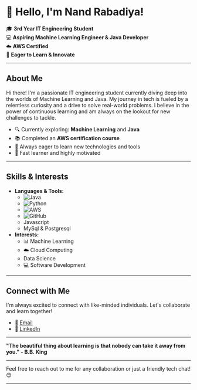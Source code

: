 
# 🌟 Hello, I'm Nand Rabadiya!

🎓 **3rd Year IT Engineering Student** <br>
💻 **Aspiring Machine Learning Engineer & Java Developer** <br>
☁️ **AWS Certified** <br>
🚀 **Eager to Learn & Innovate**

---

## About Me

Hi there! I'm a passionate IT engineering student currently diving deep into the worlds of Machine Learning and Java. My journey in tech is fueled by a relentless curiosity and a drive to solve real-world problems. I believe in the power of continuous learning and am always on the lookout for new challenges to tackle.

- 🔍 Currently exploring: **Machine Learning** and **Java**
- 📚 Completed an **AWS certification course**
- 🌱 Always eager to learn new technologies and tools
- 💪 Fast learner and highly motivated

---

## Skills & Interests

- **Languages & Tools:** 
  - ![Java](https://img.shields.io/badge/Java-ED8B00?style=for-the-badge&logo=java&logoColor=white)
  - ![Python](https://img.shields.io/badge/Python-3776AB?style=for-the-badge&logo=python&logoColor=white)
  - ![AWS](https://img.shields.io/badge/AWS-232F3E?style=for-the-badge&logo=amazon-aws&logoColor=white)
  - ![GitHub](https://img.shields.io/badge/GitHub-100000?style=for-the-badge&logo=github&logoColor=white)
  - Javascript
  - MySql & Postgresql
- **Interests:**
  - 📊 Machine Learning
  - ☁️ Cloud Computing
  - Data Science
  - 💻 Software Development

---

## Connect with Me

I'm always excited to connect with like-minded individuals. Let's collaborate and learn together!

- 📧 [Email](nandrabadiya2003@gmail.com) 
- 💼 [LinkedIn](https://www.linkedin.com/in/nand-rabadiya)

---

**"The beautiful thing about learning is that nobody can take it away from you." - B.B. King**

---

Feel free to reach out to me for any collaboration or just a friendly tech chat! 😊

---
